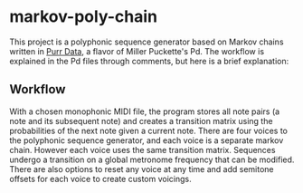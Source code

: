 # markov-poly-chain

This project is a polyphonic sequence generator based on Markov chains written in [Purr Data](https://puredata.info/downloads/purr-data), a flavor of Miller Puckette's Pd. The workflow is explained in the Pd files through comments, but here is a brief explanation:

## Workflow

With a chosen monophonic MIDI file, the program stores all note pairs (a note and its subsequent note) and creates a transition matrix using the probabilities of the next note given a current note. There are four voices to the polyphonic sequence generator, and each voice is a separate markov chain. However each voice uses the same transition matrix. Sequences undergo a transition on a global metronome frequency that can be modified. There are also options to reset any voice at any time and add semitone offsets for each voice to create custom voicings.
